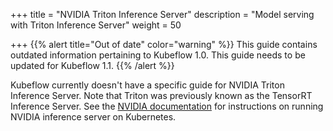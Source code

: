 +++
title = "NVIDIA Triton Inference Server"
description = "Model serving with Triton Inference Server"
weight = 50
                    
+++
{{% alert title="Out of date" color="warning" %}}
This guide contains outdated information pertaining to Kubeflow 1.0. This guide
needs to be updated for Kubeflow 1.1.
{{% /alert %}}

Kubeflow currently doesn't have a specific guide for NVIDIA Triton Inference 
Server. Note that Triton was previously known as the TensorRT Inference Server.
See the [NVIDIA
documentation](https://github.com/NVIDIA/triton-inference-server/tree/master/deploy/single_server)
for instructions on running NVIDIA inference server on Kubernetes.
